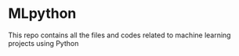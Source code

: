 # MLpython
This repo contains all the files and codes related to machine learning projects using Python
